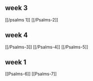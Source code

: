 ## week 3
[[/psalms 1]]
[[/Psalms-2]]
## week 4
[[/Psalms-3]]
[[/Psalms-4]]
[[/Psalms-5]]

## week 1

[[Psalms-6]]
[[Psalms-7]]
